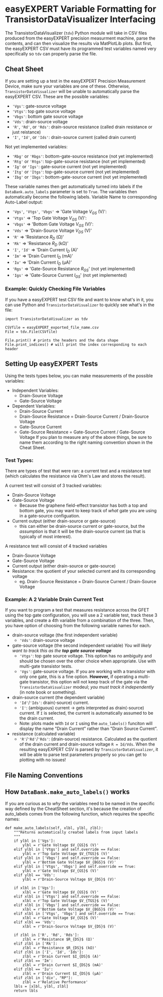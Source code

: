 # easyEXPERT Variable Formatting for TransistorDataVisualizer Interfacing #

The TransistorDataVisualizer (`tdv`) Python module will take in CSV files produced from the easyEXPERT precision measurment machine, parse the contents, and can then visualize the results via MatPlotLib plots.
But first, the easyEXPERT CSV must have its programmed test variables named very specifically so `tdv` can properly parse the file.

## Cheat Sheet ##
If you are setting up a test in the easyEXPERT Precision Measurement Device, make sure your variables are one of these. Otherwise, `TransistorDataVisualizer` will be unable to automatically parse the easyEXPERT CSV.
These are the possible variables:
* `'Vgs'`: gate-source voltage 
* `'Vtgs'`: top gate source voltage
* `'Vbgs'`: bottom gate source voltage
* `'Vds'`: drain-source voltage
* `'R'`, `'Rd'`, or `'Rds'`: drain-source resistance (called drain resistance or just reistance)
* `'I'`, `'Id'`, or `'Ids'`: drain-source current (called drain current)

Not yet implemented variables:
* `'Rbg'` or `'Rbgs'`: bottom-gate-source resistance (not yet implemented)
* `'Rtg'` or `'Rtgs'`: top-gate-source resistance (not yet implemented)
* `'Ig'` or `'Igs'`: gate-source current (not yet implemented)
* `'Itg'` or `'Itgs'`: top-gate-source current (not yet implemented)
* `'Ibg'` or `'Ibgs'`: bottom-gate-source current (not yet implemented)

These variable names then get automatically turned into labels if the `DataBank.auto_labels` parameter is set to `True`. The variables then automatically become the following labels.
Variable Name to corresponding Auto-Label output:
* `'Vgs'`, `'Vtgs'`, `'Vbgs'` => 'Gate Voltage $V_{GS}$ (V)':
* `'Vtgs'` => 'Top Gate Voltage $V_{GS}$ (V)':
* `'Vbgs'` => 'Bottom Gate Voltage $V_{GS}$ (V)': 
* `'Vds'` => 'Drain-Source Voltage $V_{DS}$ (V)'
* `'R'` => 'Resistance $R_D$ (Ω)'
* `'Rk'` => 'Resistance $R_D$ (kΩ)'
* `'I'`, `'Id'` => 'Drain Current $I_D$ (A)'
* `'Im'` => 'Drain Current $I_D$ (mA)'
* `'Iu'` => 'Drain Current $I_D$ (μA)'
* `'Rgs'` => 'Gate-Source Resistance $R_{GS}$' (not yet implemented)
* `'Igs'` => 'Gate-Source Current $I_{GS}$' (not yet implemented)


### Example: Quickly Checking File Variables ###
If you have a easyEXPERT test CSV file and want to know what's in it, you can use Python and `TransistorDataVisualizer` to quickly see what's in the file:
```
import TransistorDataVisualizer as tdv

CSVfile = easyEXPERT_exported_file_name.csv
File = tdv.File(CSVfile)

File.print() # prints the headers and the data shape 
File.print_indices() # will print the index corresponding to each header
```


## Setting Up easyEXPERT Tests ##
Using the tests types below, you can make measurements of the possible variables:
* Independent Variables:
  * Drain-Source Voltage
  * Gate-Source Voltage
* Dependent Variables:
  * Drain-Source Current
  * Drain-Source Resistance = Drain-Source Current / Drain-Source Voltage
  * Gate-Source Current
  * Gate-Source Resistance = Gate-Source Current / Gate-Source Voltage
If you plan to measure any of the above things, be sure to name them according to the right naming convention shown in the Cheat Sheet.


### Test Types: ###
There are types of test that were ran: a current test and a resistance test (which calculates the resistance via Ohm's Law and stores the result).

A current test will consist of 3 tracked variables:
* Drain-Source Voltage
* Gate-Source Voltage
  * Because the graphene field-effect transistor has both a top and bottom gate, you may want to keep track of _what_ gate you are using in a gate-source configuation. 
* Current output (either drain-source or gate-source)
  * this can either be drain-source current or gate-source, but the _assumption_ is that it will be the drain-source current (as that is typically of most interest).

A resistance test will consist of 4 tracked variables
* Drain-Source Voltage
* Gate-Source Voltage
* Current output (either drain-source or gate-source)
* Resistance: the quotient of your selected current and its corresponding voltage
  * eg. Drain-Source Resistance = Drain-Source Current / Drain-Source Voltage


### Example: A 2 Variable Drain Current Test ###
If you want to program a test that measures resistance across the GFET using the top gate configuration, you will use a 2 variable test, track these 3 variables, and create a 4th variable from a combination of the three. Then, you have option of choosing from the following variable names for each.
* drain-source voltage (the first independent variable)
  * `'Vds'`: drain-source voltage
* gate-source voltage (the second independent variable) _You will likely want to track this as the **top gate source voltage**_
  * `'Vtgs'`: top gate source voltage. This option has no ambiguity and should be chosen over the other choice when appropriate. Use with multi-gate transistor tests.
  * `'Vgs'`: gate-source voltage. If you are working with a transistor with only one gate, this is a fine option. **However,** if operating a multi-gate transistor, this option will not keep track of the gate via the `TransistorDataVisualizer` modeul;  _you must track it independently_ (in note book or something).
* drain-source current (the dependent variable)
  * `'Id'`/`'Ids'`: drain(-source) current.  
  * `'I'`: (ambiguous) current -> gets interpreted as drain(-source) current. If `I` is selected, the current is automatically assumed to be the drain current. 
  * Note: plots made with `Id` or `I` using the `auto_labels()` funciton will display the name "Drain Current" rather than "Drain Source Current". 
* resistance (calculated variable)
  * `'R'`/`'Rd'`/`'Rds'`: (drain-source) resistance. Calculated as the quotient of the drain current and drain-source voltage `R = Id/Vds`. 
When the resulting easyEXPERT CSV is parsed by `TransistorDataVisualizer`, it will be able to parse test parameters properly so you can get to plotting with no issues! 

## File Naming Conventions ##

## How `DataBank.make_auto_labels()` works ##
If you are curious as to _why_ the variables need to be named in the specific way defined by the CheatSheet section, it's because the creation of auto_labels comes from the following function, which requires the specific names:
```
def make_auto_labels(self, xlbl, ylbl, zlbl):
    """Returns automatically created labels from input labels
    """
    if ylbl in ['Vgs']:
        ylbl = r'Gate Voltage $V_{GS}$ (V)'
    elif ylbl in ['Vtgs'] and self.override == False:
        ylbl = r'Top Gate Voltage $V_{TGS}$ (V)'
    elif ylbl in ['Vbgs'] and self.override == False:
        ylbl = r'Bottom Gate Voltage $V_{BGS}$ (V)'
    elif ylbl in ['Vtgs', 'Vbgs'] and self.override == True:
        ylbl = r'Gate Voltage $V_{GS}$ (V)'
    elif ylbl == 'Vds':
        ylbl = r'Drain-Source Voltage $V_{DS}$ (V)'

    if xlbl in ['Vgs']:
        xlbl = r'Gate Voltage $V_{GS}$ (V)'
    elif xlbl in ['Vtgs'] and self.override == False:
        xlbl = r'Top Gate Voltage $V_{TGS}$ (V)'
    elif xlbl in ['Vbgs'] and self.override == False:
        xlbl = r'Bottom Gate Voltage $V_{BGS}$ (V)'
    elif xlbl in ['Vtgs', 'Vbgs'] and self.override == True:
        xlbl = r'Gate Voltage $V_{GS}$ (V)'
    elif xlbl == 'Vds':
        xlbl = r'Drain-Source Voltage $V_{DS}$ (V)'

    if zlbl in ['R', 'Rd', 'Rds']:
        zlbl = r'Resistance $R_{DS}$ (Ω)'
    elif zlbl in ['Rk']:
        zlbl = r'Resistance $R_{DS}$ (kΩ)'
    elif zlbl in ['I', 'Id', 'Ids']:
        zlbl = r'Drain Current $I_{DS}$ (A)'
    elif zlbl == 'Im':
        zlbl = r'Drain Current $I_{DS}$ (mA)'
    elif zlbl == 'Iu':
        zlbl = r'Drain Current $I_{DS}$ (μA)'
    elif zlbl in ['div', "RP"]:
        zlbl = r'Relative Performance'
    lbls = [xlbl, ylbl, zlbl]
    return lbls
```
